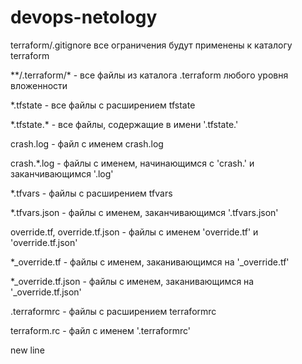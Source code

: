 # devops-netology

terraform/.gitignore
все ограничения будут применены к каталогу terraform

&ast;&ast;/.terraform/&ast; - все файлы из каталога .terraform любого уровня вложенности

&ast;.tfstate - все файлы с расширением tfstate

&ast;.tfstate.&ast; - все файлы, содержащие в имени '.tfstate.'

crash.log - файл c именем crash.log

crash.*.log - файлы с именем, начинающимся с 'crash.' и заканчивающимся '.log'

*.tfvars - файлы с расширением tfvars

*.tfvars.json - файлы с именем, заканчивающимся '.tfvars.json'

override.tf, override.tf.json - файлы с именем 'override.tf' и 'override.tf.json'

*_override.tf - файлы с именем, заканивающимся на '_override.tf'

*_override.tf.json - файлы с именем, заканивающимся на '_override.tf.json'

.terraformrc - файлы с расширением terraformrc

terraform.rc - файл с именем '.terraformrc'

new line